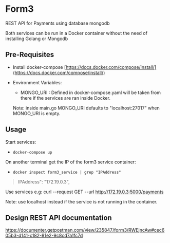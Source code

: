 # Form3
REST API for Payments using database mongodb

Both services can be run in a Docker container without the need of installing Golang or Mongodb 


## Pre-Requisites

- Install docker-compose [https://docs.docker.com/compose/install/](https://docs.docker.com/compose/install/)
- Environment Variables: 
  - MONGO_URI : Defined in docker-compose.yaml will be taken from there if the services are ran inside Docker.
  
  Note: inside main.go MONGO_URI defaults to "localhost:27017" when MONGO_URI is empty.

## Usage

Start services:

- ```docker-compose up ```

On another terminal get the IP of the form3 service container:
-  ```docker inspect form3_service | grep "IPAddress"``` 
  > IPAddress": "172.19.0.3",

Use services e.g:
curl --request GET --url http://172.19.0.3:5000/payments
            
Note: use localhost instead if the service is not running in the container.

## Design REST API documentation

https://documenter.getpostman.com/view/235847/form3/RWEjncAw#cec605b3-d141-c182-81e2-9c8cd7a1fc7d




